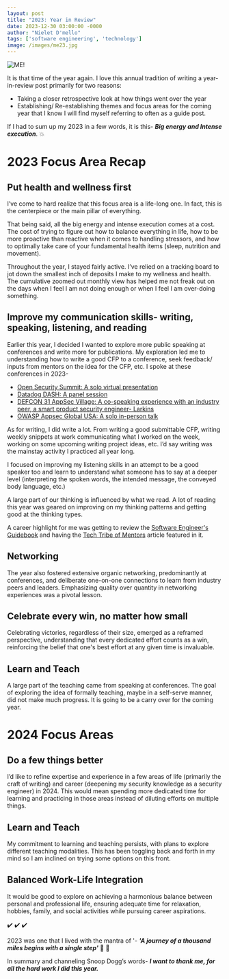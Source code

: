 ```yaml
---
layout: post
title: "2023: Year in Review"
date: 2023-12-30 03:00:00 -0000
author: "Nielet D'mello"
tags: ['software engineering', 'technology']
image: /images/me23.jpg
---
```


![ME!](/images/me23.jpg)

It is that time of the year again. 
I love this annual tradition of writing a year-in-review post primarily for two reasons:

- Taking a closer retrospective look at how things went over the year
- Establishing/ Re-establishing themes and focus areas for the coming year that I know I will find myself referring to often as a guide post.


If I had to sum up my 2023 in a few words, it is this- ***Big energy and Intense execution***. :boom:

# 2023 Focus Area Recap

## Put health and wellness first
I’ve come to hard realize that this focus area is a life-long one. 
In fact, this is the centerpiece or the main pillar of everything. 

That being said, all the big energy and intense execution comes at a cost. The cost of trying to figure out how to balance everything in life, how to be more proactive than reactive when it comes to handling stressors, and how to optimally take care of your fundamental health items (sleep, nutrition and movement).


Throughout the year, I stayed fairly active. I’ve relied on a tracking board to jot down the smallest inch of deposits I make to my wellness and health. The cumulative zoomed out monthly view has helped me not freak out on the days when I feel I am not doing enough or when I feel I am over-doing something.


## Improve my communication skills- writing, speaking, listening, and reading
Earlier this year, I decided I wanted to explore more public speaking at conferences and write more for publications.
My exploration led me to understanding how to write a good CFP to a conference, seek feedback/ inputs from mentors on the idea for the CFP, etc.
I spoke at these conferences in 2023-
- [Open Security Summit: A solo virtual presentation](https://youtu.be/-zlqxmKexPY?si=g5nCK_rjTcM5xMSG)
- [Datadog DASH: A panel session](https://youtu.be/fINZQs61s0g?si=X7ZdFVWUqSIjCCvu)
- [DEFCON 31 AppSec Village: A co-speaking experience with an industry peer, a smart product security engineer- Larkins](https://youtu.be/6GJozfKxyPw?si=9Ac8AYtRKu4NBTbB)
- [OWASP Appsec Global USA: A solo in-person talk](https://owasp2023globalappsecwashin.sched.com/event/1OUl4/cutting-to-the-chase-security-design-and-guidance-at-scale)

As for writing, I did write a lot. From writing a good submittable CFP, writing weekly snippets at work communicating what I worked on the week, working on some upcoming writing project ideas, etc. I’d say writing was the mainstay activity I practiced all year long.

I focused on improving my listening skills in an attempt to be a good speaker too and learn to understand what someone has to say at a deeper level (interpreting the spoken words, the intended message, the conveyed body language, etc.)

A large part of our thinking is influenced by what we read. A lot of reading this year was geared on improving on my thinking patterns and getting good at the thinking types.

A career highlight for me was getting to review the [Software Engineer's Guidebook](https://www.engguidebook.com/) and having the [Tech Tribe of Mentors](https://www.linkedin.com/posts/nieletdmello_a-huge-factor-in-my-professional-growth-has-activity-7135773612505976832-BeTF?utm_source=share&utm_medium=member_desktop) article featured in it. 

## Networking
The year also fostered extensive organic networking, predominantly at conferences, and deliberate one-on-one connections to learn from industry peers and leaders. Emphasizing quality over quantity in networking experiences was a pivotal lesson.

## Celebrate every win, no matter how small
Celebrating victories, regardless of their size, emerged as a reframed perspective, understanding that every dedicated effort counts as a win, reinforcing the belief that one's best effort at any given time is invaluable.

## Learn and Teach
A large part of the teaching came from speaking at conferences. The goal of exploring the idea of formally teaching, maybe in a self-serve manner, did not make much progress. It is going to be a carry over for the coming year.


# 2024 Focus Areas

## Do a few things better
I’d like to refine expertise and experience in a few areas of life (primarily the craft of writing) and career (deepening my security knowledge as a security engineer) in 2024. This would mean spending more dedicated time for learning and practicing in those areas instead of diluting efforts on multiple things.

## Learn and Teach

My commitment to learning and teaching persists, with plans to explore different teaching modalities. This has been toggling back and forth in my mind so I am inclined on trying some options on this front.

## Balanced Work-Life Integration
It would be good to explore on achieving a harmonious balance between personal and professional life, ensuring adequate time for relaxation, hobbies, family, and social activities while pursuing career aspirations.

:heavy_check_mark: :heavy_check_mark: :heavy_check_mark:

2023 was one that I lived with the mantra of '- ***'A journey of a thousand miles begins with a single step'*** :star2: :star2:

In summary and channeling Snoop Dogg’s words- ***I want to thank me, for all the hard work I did this year.***



